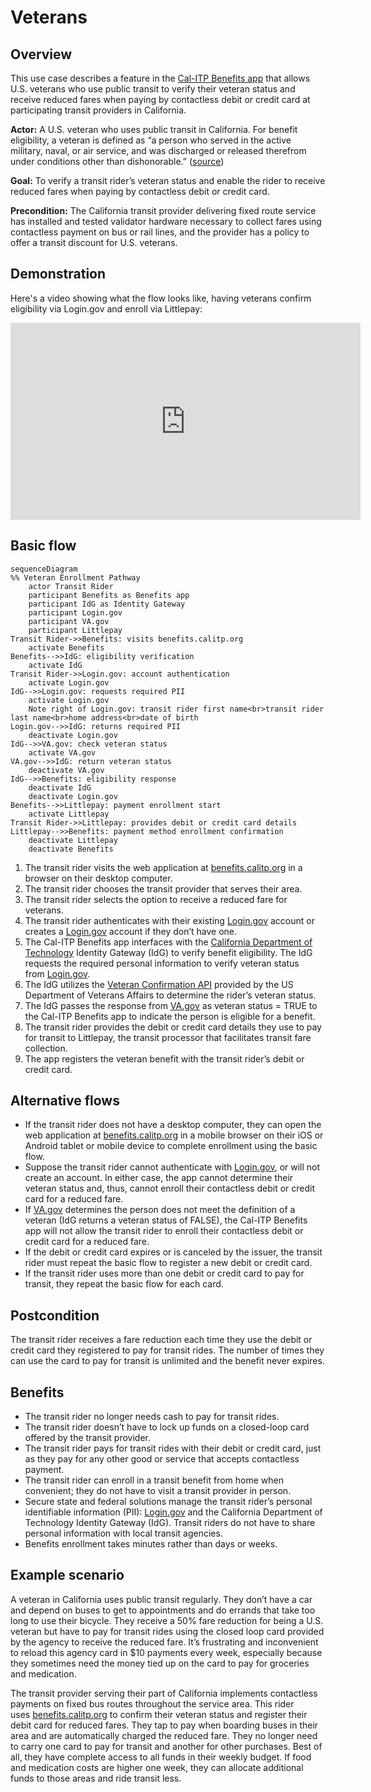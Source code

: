 # Veterans

## Overview

This use case describes a feature in the [Cal-ITP Benefits app](https://benefits.calitp.org) that allows U.S. veterans who use public transit to verify their veteran status and receive reduced fares when paying by contactless debit or credit card at participating transit providers in California.

**Actor:** A U.S. veteran who uses public transit in California. For benefit eligibility, a veteran is defined as “a person who served in the active military, naval, or air service, and was discharged or released therefrom under conditions other than dishonorable.” ([source](https://www.ssa.gov/OP_Home/comp2/D-USC-38.html))

**Goal:** To verify a transit rider’s veteran status and enable the rider to receive reduced fares when paying by contactless debit or credit card.

**Precondition:** The California transit provider delivering fixed route service has installed and tested validator hardware necessary to collect fares using contactless payment on bus or rail lines, and the provider has a policy to offer a transit discount for U.S. veterans.

## Demonstration

Here's a video showing what the flow looks like, having veterans confirm eligibility via Login.gov and enroll via Littlepay:

<iframe width="560" height="315" src="https://www.youtube-nocookie.com/embed/BJOpJ9fZe98?si=IuvJqqkSESRWM_md&amp;controls=0" title="YouTube video player" frameborder="0" allow="accelerometer; autoplay; clipboard-write; encrypted-media; gyroscope; picture-in-picture; web-share" allowfullscreen></iframe>

## Basic flow

```mermaid
sequenceDiagram
%% Veteran Enrollment Pathway
    actor Transit Rider
    participant Benefits as Benefits app
    participant IdG as Identity Gateway
    participant Login.gov
    participant VA.gov
    participant Littlepay
Transit Rider->>Benefits: visits benefits.calitp.org
    activate Benefits
Benefits-->>IdG: eligibility verification
    activate IdG
Transit Rider->>Login.gov: account authentication
    activate Login.gov
IdG-->>Login.gov: requests required PII
    activate Login.gov
    Note right of Login.gov: transit rider first name<br>transit rider last name<br>home address<br>date of birth
Login.gov-->>IdG: returns required PII
    deactivate Login.gov
IdG-->>VA.gov: check veteran status
    activate VA.gov
VA.gov-->>IdG: return veteran status
    deactivate VA.gov
IdG-->>Benefits: eligibility response
    deactivate IdG
    deactivate Login.gov
Benefits-->>Littlepay: payment enrollment start
    activate Littlepay
Transit Rider->>Littlepay: provides debit or credit card details
Littlepay-->>Benefits: payment method enrollment confirmation
    deactivate Littlepay
    deactivate Benefits
```

1. The transit rider visits the web application at [benefits.calitp.org](https://benefits.calitp.org) in a browser on their desktop computer.
2. The transit rider chooses the transit provider that serves their area.
3. The transit rider selects the option to receive a reduced fare for veterans.
4. The transit rider authenticates with their existing [Login.gov](https://Login.gov) account or creates a [Login.gov](https://Login.gov) account if they don’t have one.
5. The Cal-ITP Benefits app interfaces with the [California Department of Technology](https://cdt.ca.gov/) Identity Gateway (IdG) to verify benefit eligibility. The IdG requests the required personal information to verify veteran status from [Login.gov](https://Login.gov).
6. The IdG utilizes the [Veteran Confirmation API](https://developer.va.gov/explore/api/veteran-confirmation) provided by the US Department of Veterans Affairs to determine the rider’s veteran status.
7. The IdG passes the response from [VA.gov](https://VA.gov) as veteran status = TRUE to the Cal-ITP Benefits app to indicate the person is eligible for a benefit.
8. The transit rider provides the debit or credit card details they use to pay for transit to Littlepay, the transit processor that facilitates transit fare collection.
9. The app registers the veteran benefit with the transit rider’s debit or credit card.

## Alternative flows

- If the transit rider does not have a desktop computer, they can open the web application at [benefits.calitp.org](https://benefits.calitp.org) in a mobile browser on their iOS or Android tablet or mobile device to complete enrollment using the basic flow.
- Suppose the transit rider cannot authenticate with [Login.gov](https://Login.gov), or will not create an account. In either case, the app cannot determine their veteran status and, thus, cannot enroll their contactless debit or credit card for a reduced fare.
- If [VA.gov](http://VA.gov) determines the person does not meet the definition of a veteran (IdG returns a veteran status of FALSE), the Cal-ITP Benefits app will not allow the transit rider to enroll their contactless debit or credit card for a reduced fare.
- If the debit or credit card expires or is canceled by the issuer, the transit rider must repeat the basic flow to register a new debit or credit card.
- If the transit rider uses more than one debit or credit card to pay for transit, they repeat the basic flow for each card.

## Postcondition

The transit rider receives a fare reduction each time they use the debit or credit card they registered to pay for transit rides. The number of times they can use the card to pay for transit is unlimited and the benefit never expires.

## Benefits

- The transit rider no longer needs cash to pay for transit rides.
- The transit rider doesn’t have to lock up funds on a closed-loop card offered by the transit provider.
- The transit rider pays for transit rides with their debit or credit card, just as they pay for any other good or service that accepts contactless payment.
- The transit rider can enroll in a transit benefit from home when convenient; they do not have to visit a transit provider in person.
- Secure state and federal solutions manage the transit rider’s personal identifiable information (PII): [Login.gov](https://Login.gov) and the California Department of Technology Identity Gateway (IdG). Transit riders do not have to share personal information with local transit agencies.
- Benefits enrollment takes minutes rather than days or weeks.

## Example scenario

A veteran in California uses public transit regularly. They don’t have a car and depend on buses to get to appointments and do errands that take too long to use their bicycle. They receive a 50% fare reduction for being a U.S. veteran but have to pay for transit rides using the closed loop card provided by the agency to receive the reduced fare. It’s frustrating and inconvenient to reload this agency card in $10 payments every week, especially because they sometimes need the money tied up on the card to pay for groceries and medication.

The transit provider serving their part of California implements contactless payments on fixed bus routes throughout the service area. This rider uses [benefits.calitp.org](https://benefits.calitp.org) to confirm their veteran status and register their debit card for reduced fares. They tap to pay when boarding buses in their area and are automatically charged the reduced fare. They no longer need to carry one card to pay for transit and another for other purchases. Best of all, they have complete access to all funds in their weekly budget. If food and medication costs are higher one week, they can allocate additional funds to those areas and ride transit less.
